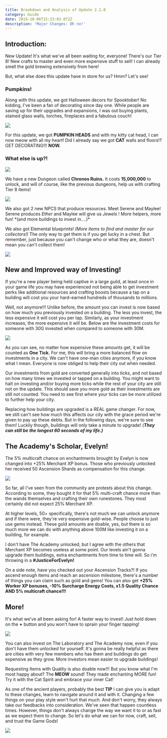 ```yaml
---
title: Breakdown and Analysis of Update 2.2.0
category: Guide
date: 2019-10-06T15:23:03.072Z
description: 'Major Changes: Oh no!'
---
```

## Introduction:

New Update! It's what we've all been waiting for, everyone! There's our Tier 8! New crafts to master and even more expensive stuff to sell! I can already smell the gold brewing extensively from here!

But, what else does this update have in store for us? Hmm? Let's see!

### Pumpkins!

Along with this update, we got Halloween decors for Spooktober! No kidding, I've been a fan of decorating since day one. While people are saving up for their upgrades and expansions, I was out buying plants, stained glass walls, torches, fireplaces and a fabulous couch!

![](/img/pmpkins.png)

For this update, we got **PUMPKIN HEADS** and with my kitty cat head, I can now meow with all my heart! Did I already say we got **CAT** walls and floors!? GET DECORATING!!! **NOW.**

### What else is up?!

![](/img/unlock.png)

We have a new Dungeon called **Chronos Ruins.** It costs **15,000,000** to unlock, and will of course, like the previous dungeons, help us with crafting Tier 8 items!

![](/img/maylee-serene.png)

We also got 2 new NPCS that produce resources. Meet Serene and Maylee! Serene produces _Ether_ and Maylee will give us _Jewels_ ! More helpers, more fun! \*(and more buildings to invest in....)\*

We also got Elemental blueprints! *(More items to find and master for our collectors!)* The only way to get them is if you get lucky in a chest. But remember, just because you can't change who or what they are, doesn't mean you can't collect them!

![](/img/elementals.png)

## New and Improved way of Investing!

If you're a new player being held captive in a large guild, at least once in your game life you may have experienced not being able to get investment perks like additional resources and crafting boosts because a tap on a building will cost you your hard-earned hundreds of thousands to millions. 

Well, not anymore!!! Unlike before, the amount you can invest is now based on how much you previously invested on a building. The less you invest, the less expensive it will cost you per tap. Similarly, as your investment increases, the more expensive it will be. Below are the investment costs for someone with 30G invested when compared to someone with 30M.

![](/img/tick-compared.png)

As you can see, no matter how expensive these amounts get, it will be counted as **One** **Tick.** For me, this will bring a more balanced flow on investments in a city. We can't have one-man cities anymore, if you know what I mean. Everyone is now obliged to help their city out when needed.

Our investments from gold are converted generally into ticks, and not based on how many times we invested or tapped on a building. You might want to halt on investing and/or buying more ticks while the rest of your city are still not on the update. This should save you more gold as their investments are still not counted. You need to see first where your ticks can be more utilized to further help your city.

Replacing how buildings are upgraded is a REAL game changer. For now, we still can't see how much this affects  our city with the grace period we're given to pay up these debts. But in the following days, we're sure to see them! Luckily though, buildings will only take a minute to upgrade! _(**They can still be the longest 60 seconds of my life.)**_

## The Academy's Scholar, Evelyn!

The 5% multicraft chance on enchantments brought by Evelyn is now changed into +25% Merchant XP bonus. Those who previously unlocked her received 50 Ascension Shards as compensation for this change.

![](/img/dsd.png)

So far, all I've seen from the community are protests about this change. According to some, they bought it for that 5% multi-craft chance more than the wands themselves and crafting their own runestones. They most certainly did not expect 25% Merchant XP.

At higher levels, 50+ specifically, there's not much we can unlock anymore and if there were, they're very expensive gold-wise. People choose to just use gems instead. These gold amounts are doable, yes, but there is so much more we can do with anything above 100M like investing it on a building, for example. 

I don't have The Academy unlocked, but I agree with the others that Merchant XP becomes useless at some point. Our levels ain't gonna upgrade them buildings, extra enchantments from time to time will. So i'm throwing in a **#JusticeForEvelyn!**

On a side note, have you checked out your Ascension Tracks?! If you ascend enough items and reach an ascension milestone, there's a number of things you can claim such as gold and gems! You can also get **+25% Worker XP bonuses, -10% Surcharge Energy Costs, x1.5 Quality Chance AND 5% multicraft chance!!!**

## More!

It's what we've all been asking for! A faster way to invest! Just hold down on the **+** button and you won't have to sprain your finger tapping!

![](/img/invest.png)

You can also invest on The Laboratory and The Academy now, even if you don't have them unlocked for yourself. It's gonna be really helpful as there are cities with very few members who has them and buildings do get expensive as they grow. More investors mean easier to upgrade buildings!

Requesting Items with Quality is also doable now!!! But you know what I'm most happy about? The **MEOW** sound! They made enchanting MORE fun! Try it with the Cat Spirit and embrace your inner Cat!

As one of the ancient players, probably the best **TIP** I can give you is adapt to these changes, learn to navigate around it and with it. Changing a few things on your play style won't hurt that much. And don't worry, they always take our feedbacks into consideration. We've seen that happen countless times. However, things don't always change the way we want it to or as fast as we expect them to change. So let's do what we can for now, craft, sell, and trust the Game Gods!

![](/img/angela-endtag.png)
